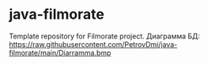 # java-filmorate
Template repository for Filmorate project.
Диаграмма БД: https://raw.githubusercontent.com/PetrovDmi/java-filmorate/main/Diarramma.bmp
